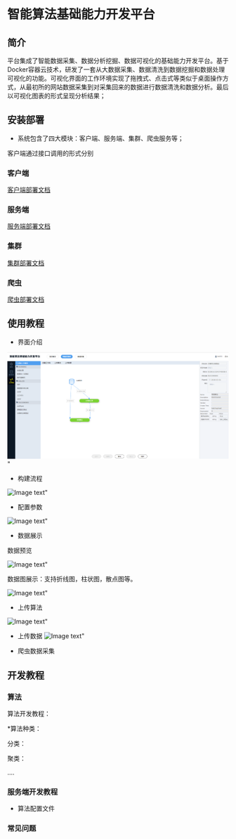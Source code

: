 # 智能算法基础能力开发平台

## 简介

  平台集成了智能数据采集、数据分析挖掘、数据可视化的基础能力开发平台。基于Docker容器云技术，研发了一套从大数据采集、数据清洗到数据挖掘和数据处理可视化的功能。可视化界面的工作环境实现了拖拽式、点击式等类似于桌面操作方式，从最初所的网站数据采集到对采集回来的数据进行数据清洗和数据分析。最后以可视化图表的形式呈现分析结果；

## 安装部署

* 系统包含了四大模块：客户端、服务端、集群、爬虫服务等；

客户端通过接口调用的形式分别



### 客户端

  [客户端部署文档](http://192.168.0.100/ueSparkMLSys/UEIntelligenceAlgorithms/blob/master/doc/ClientDoc.md) 
 
 

### 服务端

 [服务端部署文档](http://192.168.0.100/ueSparkMLSys/UEIntelligenceAlgorithms/blob/master/doc/ServerDoc.md) 

### 集群

 [集群部署文档](http://192.168.0.100/ueSparkMLSys/UEIntelligenceAlgorithms/blob/master/doc/ClustersDoc.md) 

### 爬虫

[爬虫部署文档](http://192.168.0.100/ueSparkMLSys/UEIntelligenceAlgorithms/blob/master/doc/ClientDoc.md) 

 

## 使用教程

* 界面介绍

![Image text](./image/image1.png)"

* 构建流程

![Image text](http://192.168.0.100/ueSparkMLSys/UEIntelligenceAlgorithms/blob/master/image/image1.png)"

* 配置参数

![Image text](http://192.168.0.100/ueSparkMLSys/UEIntelligenceAlgorithms/blob/master/image/image1.png)"

* 数据展示

数据预览

![Image text](http://192.168.0.100/ueSparkMLSys/UEIntelligenceAlgorithms/blob/master/image/image2.png)"

数据图展示：支持折线图，柱状图，散点图等。

![Image text](http://192.168.0.100/ueSparkMLSys/UEIntelligenceAlgorithms/blob/master/image/image3.png)"

* 上传算法

![Image text](http://192.168.0.100/ueSparkMLSys/UEIntelligenceAlgorithms/blob/master/image/image4.png)"

* 上传数据
![Image text](http://192.168.0.100/ueSparkMLSys/UEIntelligenceAlgorithms/blob/master/image/image5.png)"


* 爬虫数据采集

  

## 开发教程

### 算法

算法开发教程：

*算法种类：

分类：

聚类：

....

### 服务端开发教程

* 算法配置文件

### 常见问题


